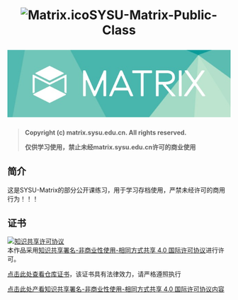 <h1 align="center">

<img src="https://github.com/GeorgeDong32/SYSU_Matrix_2022/blob/main/Pics/Matrix.ico" alt="Matrix.ico" width="32">SYSU-Matrix-Public-Class

<img src="https://github.com/GeorgeDong32/SYSU_Matrix_2022/blob/main/Pics/Matrix_title.jpeg" alt="Matrix" width="600">
</h1>

> **Copyright (c) matrix.sysu.edu.cn. All rights reserved.** 
>
> **仅供学习使用，禁止未经matrix.sysu.edu.cn许可的商业使用**
## 简介
这是SYSU-Matrix的部分公开课练习，用于学习存档使用，严禁未经许可的商用行为！！！
## 证书
<a rel="license" href="http://creativecommons.org/licenses/by-nc-sa/4.0/"><img alt="知识共享许可协议" style="border-width:0" src="https://i.creativecommons.org/l/by-nc-sa/4.0/88x31.png" /></a><br />本作品采用<a rel="license" href="http://creativecommons.org/licenses/by-nc-sa/4.0/">知识共享署名-非商业性使用-相同方式共享 4.0 国际许可协议</a>进行许可。

[点击此处查看仓库证书](https://github.com/GeorgeDong32/SYSU-Matrix-Public-Class/blob/main/LICENSE.md)，该证书具有法律效力，请严格遵照执行

[点击此处产看知识共享署名-非商业性使用-相同方式共享 4.0 国际许可协议内容](https://creativecommons.org/licenses/by-nc-sa/4.0/deed.zh)
